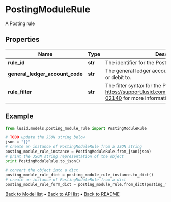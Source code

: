 # PostingModuleRule

A Posting rule

## Properties
Name | Type | Description | Notes
------------ | ------------- | ------------- | -------------
**rule_id** | **str** | The identifier for the Posting Rule. | 
**general_ledger_account_code** | **str** | The general ledger account to post the Activity credit or debit to. | 
**rule_filter** | **str** | The filter syntax for the Posting Rule. See https://support.lusid.com/knowledgebase/article/KA-02140 for more information on filter syntax. | 

## Example

```python
from lusid.models.posting_module_rule import PostingModuleRule

# TODO update the JSON string below
json = "{}"
# create an instance of PostingModuleRule from a JSON string
posting_module_rule_instance = PostingModuleRule.from_json(json)
# print the JSON string representation of the object
print PostingModuleRule.to_json()

# convert the object into a dict
posting_module_rule_dict = posting_module_rule_instance.to_dict()
# create an instance of PostingModuleRule from a dict
posting_module_rule_form_dict = posting_module_rule.from_dict(posting_module_rule_dict)
```
[Back to Model list](../README.md#documentation-for-models) &#8226; [Back to API list](../README.md#documentation-for-api-endpoints) &#8226; [Back to README](../README.md)


